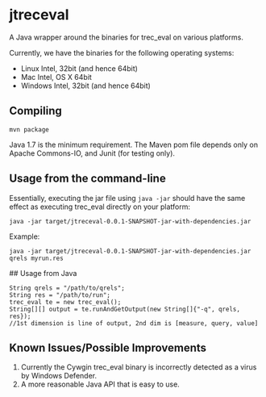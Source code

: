 # jtreceval

A Java wrapper around the binaries for trec_eval on various platforms.

Currently, we have the binaries for the following operating systems:
 * Linux Intel, 32bit (and hence 64bit)
 * Mac Intel, OS X 64bit
 * Windows Intel, 32bit (and hence 64bit)


## Compiling
```
mvn package
```

Java 1.7 is the minimum requirement. The Maven pom file depends only on Apache Commons-IO, and Junit (for testing only).

## Usage from the command-line

Essentially, executing the jar file using `java -jar` should have the same effect as executing trec_eval directly on your platform:
```
java -jar target/jtreceval-0.0.1-SNAPSHOT-jar-with-dependencies.jar
```

Example:
```
java -jar target/jtreceval-0.0.1-SNAPSHOT-jar-with-dependencies.jar qrels myrun.res
```


## Usage from Java

```
String qrels = "/path/to/qrels";
String res = "/path/to/run";
trec_eval te = new trec_eval();
String[][] output = te.runAndGetOutput(new String[]{"-q", qrels, res});
//1st dimension is line of output, 2nd dim is [measure, query, value]
``` 

## Known Issues/Possible Improvements

1. Currently the Cywgin trec_eval binary is incorrectly detected as a virus by Windows Defender.
2. A more reasonable Java API that is easy to use.
